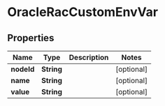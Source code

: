

# OracleRacCustomEnvVar


## Properties

Name | Type | Description | Notes
------------ | ------------- | ------------- | -------------
**nodeId** | **String** |  |  [optional]
**name** | **String** |  |  [optional]
**value** | **String** |  |  [optional]




